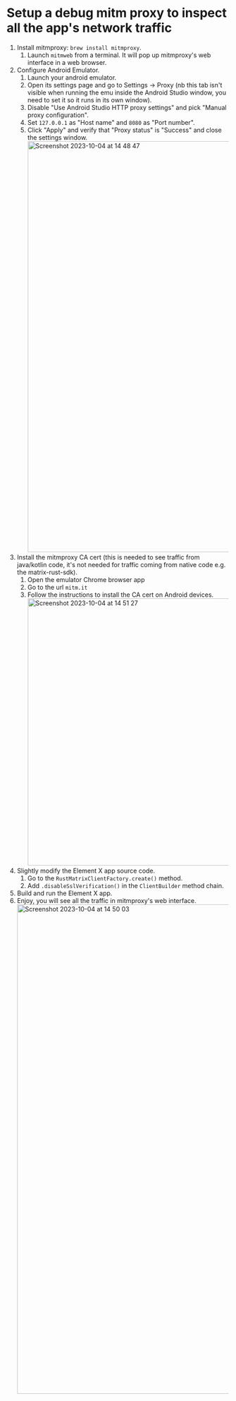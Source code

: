 # Setup a debug mitm proxy to inspect all the app's network traffic

1) Install mitmproxy: `brew install mitmproxy`.
    1) Launch `mitmweb` from a terminal. It will pop up mitmproxy's web interface in a web browser.
1) Configure Android Emulator.
    1) Launch your android emulator.
    1) Open its settings page and go to Settings -> Proxy (nb this tab isn't visible when running the emu inside the Android Studio window, you need to set it so it runs in its own window).
    1) Disable "Use Android Studio HTTP proxy settings" and pick "Manual proxy configuration".
    1) Set `127.0.0.1` as "Host name" and `8080` as "Port number".
    1) Click "Apply" and verify that "Proxy status" is "Success" and close the settings window.
       <img width="932" alt="Screenshot 2023-10-04 at 14 48 47" src="https://github.com/element-hq/element-x-android/assets/1273124/bf99a053-20b0-42a4-91d3-9602f709f684">
1) Install the mitmproxy CA cert (this is needed to see traffic from java/kotlin code, it's not needed for traffic coming from native code e.g. the matrix-rust-sdk).
    1) Open the emulator Chrome browser app
    1) Go to the url `mitm.it`
    1) Follow the instructions to install the CA cert on Android devices.
       <img width="606" alt="Screenshot 2023-10-04 at 14 51 27" src="https://github.com/element-hq/element-x-android/assets/1273124/5f2b6f27-6958-4ea7-97fe-c7f06d105da5">
1) Slightly modify the Element X app source code.
    1) Go to the `RustMatrixClientFactory.create()` method.
    1) Add `.disableSslVerification()` in the `ClientBuilder` method chain.
1) Build and run the Element X app. 
1) Enjoy, you will see all the traffic in mitmproxy's web interface.
   <img width="1110" alt="Screenshot 2023-10-04 at 14 50 03" src="https://github.com/element-hq/element-x-android/assets/1273124/5d039efd-448d-426c-a384-dbbceb9f33ac">
